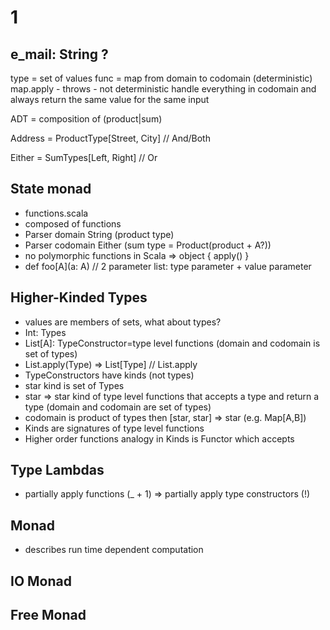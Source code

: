 # 1

## e_mail: String ?

type = set of values
func = map from domain to codomain (deterministic)
map.apply - throws - not deterministic
handle everything in codomain and always return the same value for the same input

ADT = composition of (product|sum)

Address = ProductType[Street, City] // And/Both

Either = SumTypes[Left, Right] // Or

## State monad

 * functions.scala
 * composed of functions
 * Parser domain String (product type)
 * Parser codomain Either (sum type = Product(product + A?))
 * no polymorphic functions in Scala => object { apply() }
 * def foo[A](a: A) // 2 parameter list: type parameter + value parameter

##  Higher-Kinded Types

 * values are members of sets, what about types?
 * Int: Types
 * List[A]: TypeConstructor=type level functions (domain and codomain is set of types)
 * List.apply(Type) => List[Type] // List.apply
 * TypeConstructors have kinds (not types)
 * star kind is set of Types
 * star => star kind of type level functions that accepts a type and return a type (domain and codomain are set of types)
 * codomain is product of types then [star, star] => star (e.g. Map[A,B])
 * Kinds are signatures of type level functions
 * Higher order functions analogy in Kinds is Functor which accepts

## Type Lambdas

 * partially apply functions (_ + 1) => partially apply type constructors (!)

## Monad

 * describes run time dependent computation
 
## IO Monad

## Free Monad


